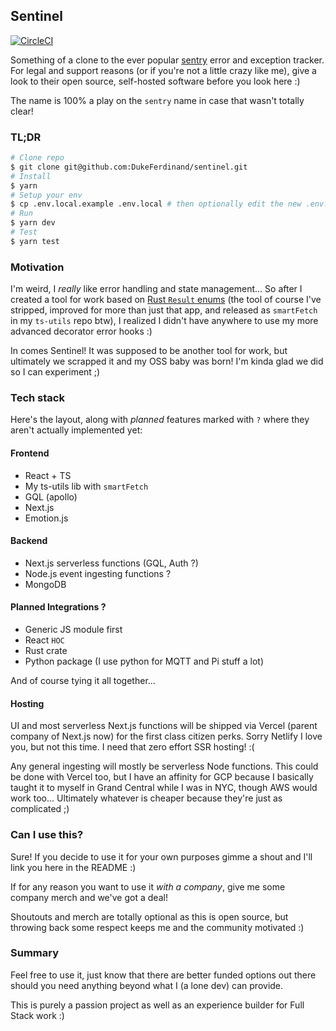## Sentinel

[![CircleCI](https://circleci.com/gh/DukeFerdinand/sentinel.svg?style=shield)](https://circleci.com/gh/DukeFerdinand/sentinel)

Something of a clone to the ever popular [sentry](sentry.io) error and exception tracker. For legal and support reasons (or if you're not a little crazy like me), give a look to their open source, self-hosted software before you look here :)

The name is 100% a play on the `sentry` name in case that wasn't totally clear!

### TL;DR

```bash
# Clone repo
$ git clone git@github.com:DukeFerdinand/sentinel.git
# Install
$ yarn
# Setup your env
$ cp .env.local.example .env.local # then optionally edit the new .env.local file
# Run
$ yarn dev
# Test
$ yarn test
```

### Motivation

I'm weird, I _really_ like error handling and state management... So after I created a tool for work based on [Rust `Result` enums](https://doc.rust-lang.org/stable/std/result/enum.Result.html) (the tool of course I've stripped, improved for more than just that app, and released as `smartFetch` in my `ts-utils` repo btw), I realized I didn't have anywhere to use my more advanced decorator error hooks :)

In comes Sentinel! It was supposed to be another tool for work, but ultimately we scrapped it and my OSS baby was born! I'm kinda glad we did so I can experiment ;)

### Tech stack

Here's the layout, along with _planned_ features marked with `?` where they aren't actually implemented yet:

#### Frontend

- React + TS
- My ts-utils lib with `smartFetch`
- GQL (apollo)
- Next.js
- Emotion.js

#### Backend

- Next.js serverless functions (GQL, Auth ?)
- Node.js event ingesting functions ?
- MongoDB

#### Planned Integrations ?

- Generic JS module first
- React `HOC`
- Rust crate
- Python package (I use python for MQTT and Pi stuff a lot)

And of course tying it all together...

#### Hosting

UI and most serverless Next.js functions will be shipped via Vercel (parent company of Next.js now) for the first class citizen perks. Sorry Netlify I love you, but not this time. I need that zero effort SSR hosting! :(

Any general ingesting will mostly be serverless Node functions. This could be done with Vercel too, but I have an affinity for GCP because I basically taught it to myself in Grand Central while I was in NYC, though AWS would work too... Ultimately whatever is cheaper because they're just as complicated ;)

### Can I use this?

Sure! If you decide to use it for your own purposes gimme a shout and I'll link you here in the README :)

If for any reason you want to use it _with a company_, give me some company merch and we've got a deal!

Shoutouts and merch are totally optional as this is open source, but throwing back some respect keeps me and the community motivated :)

### Summary

Feel free to use it, just know that there are better funded options out there should you need anything beyond what I (a lone dev) can provide.

This is purely a passion project as well as an experience builder for Full Stack work :)
